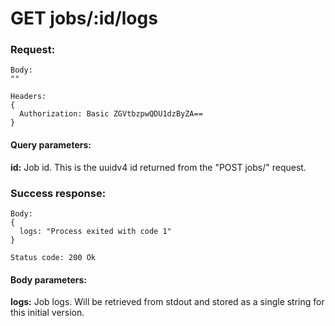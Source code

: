 # GET jobs/:id/logs

### Request:
```
Body:
""

Headers:
{
  Authorization: Basic ZGVtbzpwQDU1dzByZA==
}
```

#### Query parameters:

<strong>id:</strong> Job id. This is the uuidv4 id returned from the "POST jobs/" request.

### Success response:
```
Body:
{
  logs: "Process exited with code 1"
}

Status code: 200 Ok
```

#### Body parameters:

<strong>logs:</strong> Job logs. Will be retrieved from stdout and stored as a single string for this initial version.
